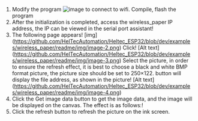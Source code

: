 1. Modify the program
![image](https://github.com/HelTecAutomation/Heltec_ESP32/blob/dev/examples/wireless_paper/readme/img/image-1.png)
to connect to wifi.
Compile, flash the program
2. After the initialization is completed, access the wireless_paper IP address, the IP can be viewed in the serial port assistant! [](https://github.com/HelTecAutomation/Heltec_ESP32/blob/dev/examples/wireless_paper/readme/img/image.png)
3. The following page appears! [img] (https://github.com/HelTecAutomation/Heltec_ESP32/blob/dev/examples/wireless_paper/readme/img/image-2.png)
Click! [Alt text] (https://github.com/HelTecAutomation/Heltec_ESP32/blob/dev/examples/wireless_paper/readme/img/image-3.png) Select the picture, in order to ensure the refresh effect, it is best to choose a black and white BMP format picture, the picture size should be set to 250×122.
button will display the file address, as shown in the picture! [Alt text] (https://github.com/HelTecAutomation/Heltec_ESP32/blob/dev/examples/wireless_paper/readme/img/image-4.png)
5. Click the Get image data button to get the image data, and the image will be displayed on the canvas. The effect is as follows:! [
](https://github.com/HelTecAutomation/Heltec_ESP32/blob/dev/examples/wireless_paper/readme/img/image-5.png)
6. Click the refresh button to refresh the picture on the ink screen.
